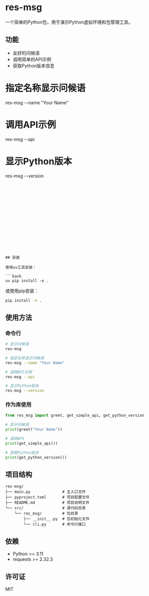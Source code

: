 # res-msg

一个简单的Python包，用于演示Python虚拟环境和包管理工具。

## 功能

- 友好的问候语
- 调用简单的API示例
- 获取Python版本信息


# 指定名称显示问候语
res-msg --name "Your Name"

# 调用API示例
res-msg --api

# 显示Python版本
res-msg --version
```
















## 安装

使用uv工具安装：

```bash
uv pip install -e .
```

或使用pip安装：

```bash
pip install -e .
```

## 使用方法

### 命令行

```bash
# 显示问候语
res-msg

# 指定名称显示问候语
res-msg --name "Your Name"

# 调用API示例
res-msg --api

# 显示Python版本
res-msg --version
```

### 作为库使用

```python
from res_msg import greet, get_simple_api, get_python_version

# 显示问候语
print(greet("Your Name"))

# 调用API
print(get_simple_api())

# 获取Python版本
print(get_python_version())
```

## 项目结构

```
res-msg/
├── main.py              # 主入口文件
├── pyproject.toml       # 项目配置文件
├── README.md            # 项目说明文件
└── src/                 # 源代码目录
    └── res_msg/         # 包目录
        ├── __init__.py  # 包初始化文件
        └── cli.py       # 命令行接口
```

## 依赖

- Python >= 3.11
- requests >= 2.32.3

## 许可证

MIT
